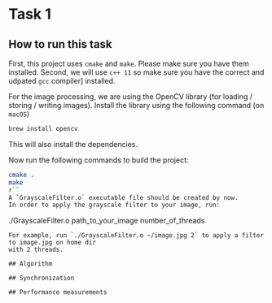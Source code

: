 # Task 1

## How to run this task

First, this project uses `cmake` and `make`. Please make sure you have them installed.
Second, we will use `c++ 11` so make sure you have the correct and udpated `gcc` compiler]
installed.

For the image processing, we are using the OpenCV library (for loading / storing / writing images).
Install the library using the following command (on `macOS`)
```bash
brew install opencv
```
This will also install the dependencies.

Now run the following commands to build the project:
```bash
cmake .
make
r``
A `GrayscaleFilter.o` executable file should be created by now.
In order to apply the grayscale filter to your image, run:
```
./GrayscaleFilter.o path_to_your_image number_of_threads
```
For example, run `./GrayscaleFilter.o ~/image.jpg 2` to apply a filter to image.jpg on home dir
with 2 threads.

## Algorithm

## Synchronization

## Performance measurements

